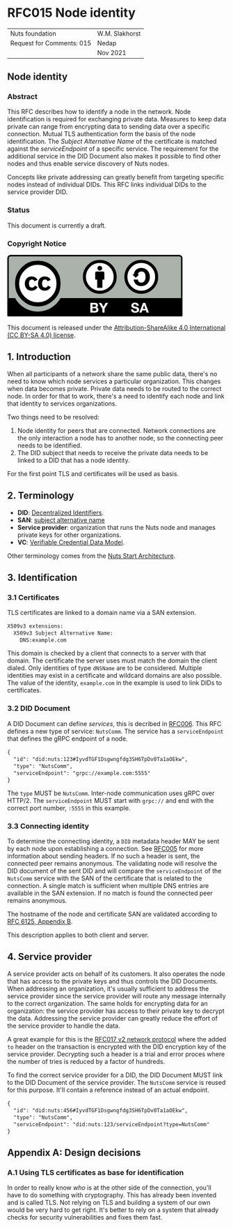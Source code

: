 # RFC015 Node identity

|  |  |
| :--- | :--- |
| Nuts foundation | W.M. Slakhorst |
| Request for Comments: 015 | Nedap |
|  | Nov 2021 |

## Node identity

### Abstract

This RFC describes how to identify a node in the network. Node identification is required for exchanging private data.
Measures to keep data private can range from encrypting data to sending data over a specific connection.
Mutual TLS authentication form the basis of the node identification.
The *Subject Alternative Name* of the certificate is matched against the *serviceEndpoint* of a specific service.
The requirement for the additional service in the DID Document also makes it possible to find other nodes and thus enable service discovery of Nuts nodes.

Concepts like private addressing can greatly benefit from targeting specific nodes instead of individual DIDs.
This RFC links individual DIDs to the service provider DID.

### Status

This document is currently a draft.

### Copyright Notice

![](../.gitbook/assets/license.png)

This document is released under the [Attribution-ShareAlike 4.0 International \(CC BY-SA 4.0\) license](https://creativecommons.org/licenses/by-sa/4.0/).

## 1. Introduction

When all participants of a network share the same public data, there's no need to know which node services a particular organization.
This changes when data becomes private. Private data needs to be routed to the correct node.
In order for that to work, there's a need to identify each node and link that identity to services organizations.

Two things need to be resolved:

1. Node identity for peers that are connected. Network connections are the only interaction a node has to another node, so the connecting peer needs to be identified.
2. The DID subject that needs to receive the private data needs to be linked to a DID that has a node identity.

For the first point TLS and certificates will be used as basis.

## 2. Terminology

* **DID**: [Decentralized Identifiers](https://www.w3.org/TR/did-core/).
* **SAN**: [subject alternative name](https://datatracker.ietf.org/doc/html/rfc5280#section-4.2.1.6)
* **Service provider**: organization that runs the Nuts node and manages private keys for other organizations.
* **VC**: [Verifiable Credential Data Model](https://www.w3.org/TR/vc-data-model/).

Other terminology comes from the [Nuts Start Architecture](rfc001-nuts-start-architecture.md#nuts-start-architecture).

## 3. Identification

### 3.1 Certificates

TLS certificates are linked to a domain name via a SAN extension.

```
X509v3 extensions:
  X509v3 Subject Alternative Name:
    DNS:example.com
```

This domain is checked by a client that connects to a server with that domain. The certificate the server uses must match the domain the client dialed.
Only identities of type `dNSName` are to be considered.
Multiple identities may exist in a certificate and wildcard domains are also possible.
The value of the identity, `example.com` in the example is used to link DIDs to certificates.

### 3.2 DID Document

A DID Document can define *services*, this is decribed in [RFC006](rfc006-distributed-registry.md). This RFC defines a new type of service: `NutsComm`.
The service has a `serviceEndpoint` that defines the gRPC endpoint of a node.

```
{
  "id": "did:nuts:123#IyvdTGF1Dsgwngfdg3SH6TpDv0Ta1aOEkw",
  "type": "NutsComm",
  "serviceEndpoint": "grpc://example.com:5555"
}
```

The `type` MUST be `NutsComm`. Inter-node communication uses gRPC over HTTP/2.
The `serviceEndpoint` MUST start with `grpc://` and end with the correct port number, `:5555` in this example.

### 3.3 Connecting identity

To determine the connecting identity, a `DID` metadata header MAY be sent by each node upon establishing a connection. 
See [RFC005](rfc005-distributed-network-using-grpc.md) for more information about sending headers. If no such a header is sent, the connected peer remains anonymous.
The validating node will resolve the DID document of the sent DID and will compare the `serviceEndpoint` of the `NutsComm` service with the SAN of the certificate that is related to the connection.
A single match is sufficient when multiple DNS entries are available in the SAN extension. If no match is found the connected peer remains anonymous.

The hostname of the node and certificate SAN are validated according to [RFC 6125, Appendix B](https://tools.ietf.org/html/rfc6125).

This description applies to both client and server.

## 4. Service provider

A service provider acts on behalf of its customers. It also operates the node that has access to the private keys and thus controls the DID Documents.
When addressing an organization, it's usually sufficient to address the service provider since the service provider will route any message internally to the correct organization.
The same holds for encrypting data for an organization: the service provider has access to their private key to decrypt the data.
Addressing the service provider can greatly reduce the effort of the service provider to handle the data.

A great example for this is the [RFC017 v2 network protocol](rfc017-distributed-network-grpc-v2.md) where the added `to` header on the transaction is encrypted with the DID encryption key of the service provider.
Decrypting such a header is a trial and error proces where the number of tries is reduced by a factor of hundreds.

To find the correct service provider for a DID, the DID Document MUST link to the DID Document of the service provider.
The `NutsComm` service is reused for this purpose. It'll contain a reference instead of an actual endpoint.

```
{
  "id": "did:nuts:456#IyvdTGF1Dsgwngfdg3SH6TpDv0Ta1aOEkw",
  "type": "NutsComm",
  "serviceEndpoint": "did:nuts:123/serviceEndpoint?type=NutsComm"
}
```

## Appendix A: Design decisions

### A.1 Using TLS certificates as base for identification

In order to really know *who* is at the other side of the connection, you'll have to do something with cryptography. This has already been invented and is called TLS.
Not relying on TLS and building a system of our own would be very hard to get right. It's better to rely on a system that already checks for security vulnerabilities and fixes them fast.

